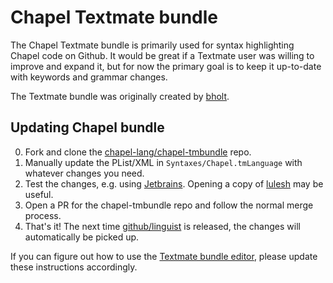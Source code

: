 Chapel Textmate bundle
======================

The Chapel Textmate bundle is primarily used for syntax highlighting Chapel
code on Github. It would be great if a Textmate user was willing to improve and
expand it, but for now the primary goal is to keep it up-to-date with keywords
and grammar changes.

The Textmate bundle was originally created by [bholt][0].

[0]: https://github.com/bholt

Updating Chapel bundle
----------------------

0. Fork and clone the [chapel-lang/chapel-tmbundle][1] repo.
0. Manually update the PList/XML in `Syntaxes/Chapel.tmLanguage` with whatever
   changes you need.
0. Test the changes, e.g. using [Jetbrains][4].  Opening a copy of [lulesh][5]
   may be useful.
0. Open a PR for the chapel-tmbundle repo and follow the normal merge process.
0. That's it! The next time [github/linguist][2] is released, the changes will
   automatically be picked up.

[1]: https://github.com/chapel-lang/chapel-tmbundle
[2]: https://github.com/github/linguist
[4]: https://www.jetbrains.com/help/clion/tutorial-using-textmate-bundles.html#importing-bundles
[5]: https://github.com/chapel-lang/chapel/blob/main/test/release/examples/benchmarks/lulesh/lulesh.chpl

If you can figure out how to use the [Textmate bundle editor][3], please update
these instructions accordingly.

[3]: https://manual.macromates.com/en/bundles
